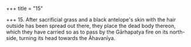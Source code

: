 +++
title = "15"

+++
15. After sacrificial grass and a black antelope's skin with the hair outside has been spread out there, they place the dead body thereon, which they have carried so as to pass by the Gārhapatya fire on its north-side, turning its head towards the Āhavanīya.
